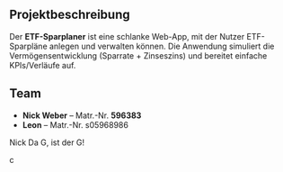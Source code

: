 ## Projektbeschreibung
Der **ETF-Sparplaner** ist eine schlanke Web-App, mit der Nutzer ETF-Sparpläne anlegen und verwalten können. 
Die Anwendung simuliert die Vermögensentwicklung (Sparrate + Zinseszins) und bereitet einfache KPIs/Verläufe auf.

## Team

- **Nick Weber** – Matr.-Nr. **596383**
- **Leon** – Matr.-Nr. s05968986


Nick Da G, ist der G!

c